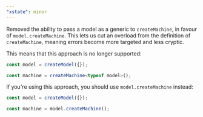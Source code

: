 ```yaml
---
"xstate": minor
---
```


Removed the ability to pass a model as a generic to `createMachine`, in favour of `model.createMachine`. This lets us cut an overload from the definition of `createMachine`, meaning errors become more targeted and less cryptic.

This means that this approach is no longer supported:

```ts
const model = createModel({});

const machine = createMachine<typeof model>();
```

If you're using this approach, you should use `model.createMachine` instead:

```ts
const model = createModel({});

const machine = model.createMachine();
```

